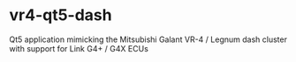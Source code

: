 # vr4-qt5-dash
Qt5 application mimicking the Mitsubishi Galant VR-4 / Legnum dash cluster with support for Link G4+ / G4X ECUs
